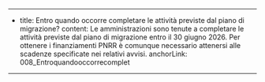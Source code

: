 ---
  - title: Entro quando occorre completare le attività previste dal piano di migrazione?
    content: Le amministrazioni sono tenute a completare le attività previste dal piano di migrazione entro il 30 giugno 2026. Per ottenere i finanziamenti PNRR è comunque necessario attenersi alle scadenze specificate nei relativi avvisi.
    anchorLink: 008_Entroquandooccorrecomplet
---